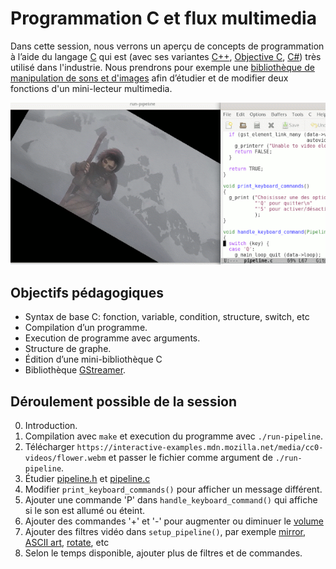 # Programmation C et flux multimedia

Dans cette session, nous verrons un aperçu de concepts de programmation à l’aide du langage [C](https://fr.wikipedia.org/wiki/C_(langage)) qui est (avec ses variantes [C++](https://fr.wikipedia.org/wiki/C%2B%2B), [Objective C](https://fr.wikipedia.org/wiki/Objective-C), [C#](https://fr.wikipedia.org/wiki/C_sharp)) très utilisé dans l'industrie. Nous prendrons pour exemple une [bibliothèque de manipulation de sons et d'images](https://fr.wikipedia.org/wiki/GStreamer) afin d’étudier et de modifier deux fonctions d'un mini-lecteur multimedia.

![Capture d’écran](https://raw.githubusercontent.com/AECS-17/AECS-informatique/master/c-multimedia/capture.png)

## Objectifs pédagogiques

* Syntax de base C: fonction, variable, condition, structure, switch, etc
* Compilation d’un programme.
* Execution de programme avec arguments.
* Structure de graphe.
* Édition d’une mini-bibliothèque C
* Bibliothèque [GStreamer](https://fr.wikipedia.org/wiki/GStreamer).

## Déroulement possible de la session

0. Introduction.
1. Compilation avec `make` et execution du programme avec `./run-pipeline`.
2. Télécharger `https://interactive-examples.mdn.mozilla.net/media/cc0-videos/flower.webm` et passer le fichier comme argument de `./run-pipeline`.
3. Étudier [pipeline.h](https://github.com/AECS-17/AECS-informatique/blob/master/c-multimedia/pipeline.h) et [pipeline.c](https://github.com/AECS-17/AECS-informatique/blob/master/c-multimedia/pipeline.c)
4. Modifier `print_keyboard_commands()` pour afficher un message différent.
5. Ajouter une commande 'P' dans `handle_keyboard_command()` qui affiche si
   le son est allumé ou éteint.
6. Ajouter des commandes '+' et '-' pour augmenter ou diminuer le
   [volume](https://gstreamer.freedesktop.org/documentation/volume/index.html?gi-language=c#volume:volume)
6. Ajouter des filtres vidéo dans `setup_pipeline()`, par exemple
   [mirror](https://gstreamer.freedesktop.org/documentation/geometrictransform/mirror.html?gi-language=c),
   [ASCII art](https://gstreamer.freedesktop.org/documentation/aasink/aatv.html?gi-language=c#aatv),
   [rotate](https://gstreamer.freedesktop.org/documentation/geometrictransform/rotate.html?gi-language=c#rotate), etc
8. Selon le temps disponible, ajouter plus de filtres et de commandes.
